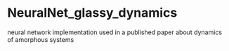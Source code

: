 # NeuralNet_glassy_dynamics
neural network implementation used in a published paper about dynamics of amorphous systems
